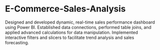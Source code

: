 # E-Commerce-Sales-Analysis
Designed and developed dynamic, real-time sales performance dashboard using Power BI. Established data connections, performed table joins, and applied advanced calculations for data manipulation. Implemented interactive filters and slicers to facilitate trend analysis and sales forecasting.
